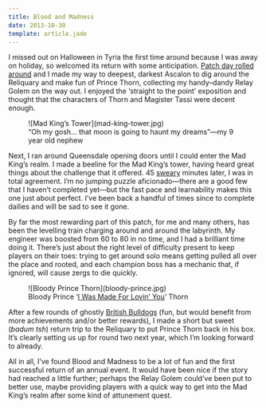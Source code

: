 ```yaml
---
title: Blood and Madness
date: 2013-10-30
template: article.jade
---
```


I missed out on Halloween in Tyria the first time around because I was away on holiday, so welcomed its return with some anticipation. <a href="https://www.guildwars2.com/en/the-game/releases/october-15-2013/" title="Blood and Madness patch notes">Patch day rolled around</a> and I made my way to deepest, darkest Ascalon to dig around the Reliquary and make fun of Prince Thorn, collecting my handy–dandy Relay Golem on the way out. I enjoyed the ‘straight to the point’ exposition and thought that the characters of Thorn and Magister Tassi were decent enough.

<figure class="pull">
    ![Mad King’s Tower](mad-king-tower.jpg)
    <figcaption><q>Oh my gosh… that moon is going to haunt my dreams</q>—my 9 year old nephew</figcaption>
</figure>

Next, I ran around Queensdale opening doors until I could enter the Mad King’s realm. I made a beeline for the Mad King’s tower, having heard great things about the challenge that it offered. 45 <a href="http://www.youtube.com/watch?v=wa3eoMnMC80" title="Expert swearing demonstration">sweary</a> minutes later, I was in total agreement. I’m no jumping puzzle aficionado—there are a good few that I haven’t completed yet—but the fast pace and learnability makes this one just about perfect. I’ve been back a handful of times since to complete dailies and will be sad to see it gone.

By far the most rewarding part of this patch, for me and many others, has been the levelling train charging around and around the labyrinth. My engineer was boosted from 60 to 80 in no time, and I had a brilliant time doing it. There’s just about the right level of difficulty present to keep players on their toes: trying to get around solo means getting pulled all over the place and rooted, and each champion boss has a mechanic that, if ignored, will cause zergs to die quickly.

<figure class="push">
    ![Bloody Prince Thorn](bloody-prince.jpg)
    <figcaption>Bloody Prince ‘<a href="http://www.youtube.com/watch?v=diKz9udywg4">I Was Made For Lovin’ You</a>’ Thorn</figcaption>
</figure>

After a few rounds of ghostly <a href="http://en.wikipedia.org/wiki/British_bulldogs_(game)">British Bulldogs</a> (fun, but would benefit from more achievements and/or better rewards), I made a short but sweet (*badum tsh*) return trip to the Reliquary to put Prince Thorn back in his box. It’s clearly setting us up for round two next year, which I’m looking forward to already.

All in all, I’ve found Blood and Madness to be a lot of fun and the first successful return of an annual event. It would have been nice if the story had reached a little further; perhaps the Relay Golem could’ve been put to better use, maybe providing players with a quick way to get into the Mad King’s realm after some kind of attunement quest.
